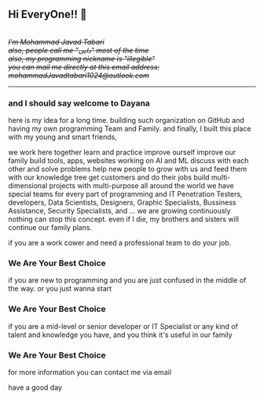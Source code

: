 <h2>Hi EveryOne!! 👋 </h2>

<div>
<s>
<em>
<br/>
I'm Mohammad Javad Tabari
<br/>
also, people call me "دایی" most of the time
<br/>
also, my programming nickname is "illegible"
<br/>
you can mail me directly at this email address: mohammadJavadtabari1024@outlook.com
<br/>
</em>
</s>
</div>
<hr>

### and I should say welcome to Dayana

here is my idea for a long time. building such organization on GitHub and having my own programming Team and Family.
and finally, I built this place with my young and smart friends,

we work here together
learn and practice
improve ourself
improve our family
build tools, apps, websites
working on AI and ML
discuss with each other and solve problems
help new people to grow with us and feed them with our knowledge tree
get customers and do their jobs
build multi-dimensional projects with multi-purpose all around the world
we have special teams for every part of programming and IT
Penetration Testers, developers, Data Scientists, Designers, Graphic Specialists, Bussiness Assistance, Security Specialists, and ...
we are growing continuously
nothing can stop this concept.
even if I die, my brothers and sisters will continue our family plans.

if you are a work cower and need a professional team to do your job.
### We Are Your Best Choice

if you are new to programming and you are just confused in the middle of the way. or you just wanna start
### We Are Your Best Choice

if you are a mid-level or senior developer or IT Specialist
or any kind of talent and knowledge you have, and you think it's useful in our family
### We Are Your Best Choice

for more information you can contact me via email

have a good day


<!--

**Here are some ideas to get you started:**

🙋‍♀️ A short introduction - what is your organization all about?
🌈 Contribution guidelines - how can the community get involved?
👩‍💻 Useful resources - where can the community find your docs? Is there anything else the community should know?
🍿 Fun facts - what does your team eat for breakfast?
🧙 Remember, you can do mighty things with the power of [Markdown](https://docs.github.com/github/writing-on-github/getting-started-with-writing-and-formatting-on-github/basic-writing-and-formatting-syntax)
-->
